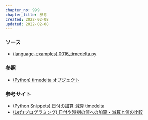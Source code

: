 ```yaml
---
chapter_no: 999
chapter_title: 参考
created: 2022-02-08
updated: 2022-02-08
---
```

### ソース
- [(language-examples) 0016_timedelta.py](https://github.com/fumokmm/language-examples/blob/main/Python/0016_timedelta.py)

### 参照
- [(Python) timedelta オブジェクト](https://docs.python.org/ja/3/library/datetime.html#timedelta-objects)

### 参考サイト
- [(Python Snippets) 日付の加算 減算 timedelta](https://python.civic-apps.com/timedelta/)
- [(Let'sプログラミング) 日付や時刻の値への加算・減算と値の比較](https://www.javadrive.jp/python/date/index8.html)
